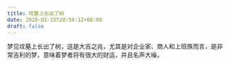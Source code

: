 ```yaml
---
title: 坟墓上长出了树
date: 2020-02-15T20:54:12+08:00
draft: false
---
```


梦见坟墓上长出了树，这是大吉之兆，尤其是对企业家、商人和上班族而言，是非常吉利的梦，意味着梦者将有很大的财运，并且名声大噪。